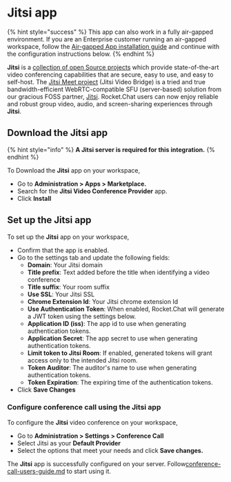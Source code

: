 # Jitsi app

{% hint style="success" %}
This app can also work in a fully air-gapped environment. If you are an Enterprise customer running an air-gapped workspace, follow the [Air-gapped App installation guide](../../../setup-and-configure/rocket.chat-air-gapped-deployment/air-gapped-app-installation.md) and continue with the configuration instructions below.
{% endhint %}

**Jitsi** is a [collection of open Source projects](https://jitsi.github.io/handbook/docs/architecture) which provide state-of-the-art video conferencing capabilities that are secure, easy to use, and easy to self-host. The [Jitsi Meet project](https://jitsi.org/Projects/JitsiMeet) (Jitsi Video Bridge) is a tried and true bandwidth-efficient WebRTC-compatible SFU (server-based) solution from our gracious FOSS partner, [Jitsi](https://jitsi.org). Rocket.Chat users can now enjoy reliable and robust group video, audio, and screen-sharing experiences through **Jitsi**.

## Download the Jitsi app

{% hint style="info" %}
**A Jitsi server is required for this integration.**
{% endhint %}

To Download the **Jitsi** app on your workspace,

* Go to **Administration > Apps > Marketplace.**
* Search for the **Jitsi Video Conference Provider** app.
* Click **Install**

## Set up the Jitsi app&#x20;

To set up the **Jitsi** app on your workspace,

* Confirm that the app is enabled.
* Go to the settings tab and update the following fields:
  * **Domain**: Your Jitsi domain
  * **Title prefix**: Text added before the title when identifying a video conference
  * **Title suffix**: Your room suffix
  * **Use SSL**: Your Jitsi SSL
  * **Chrome Extension Id**: Your Jitsi chrome extension Id
  * **Use Authentication Token**: When enabled, Rocket.Chat will generate a JWT token using the settings below.
  * **Application ID (iss)**: The app id to use when generating authentication tokens.
  * **Application Secret**: The app secret to use when generating authentication tokens.
  * **Limit token to Jitsi Room**: If enabled, generated tokens will grant access only to the intended Jitsi room.
  * **Token Auditor**: The auditor's name to use when generating authentication tokens.
  * **Token Expiration**: The expiring time of the authentication tokens.
* Click **Save Changes**

### Configure conference call using the Jitsi app

To configure the **Jitsi** video conference on your workspace,

* Go to **Administration > Settings > Conference Call**
* Select Jitsi as your **Default Provider**
* Select the options that meet your needs and click **Save changes.**

The **Jitsi** app is successfully configured on your server. Follow[conference-call-users-guide.md](../conference-call-users-guide.md "mention") to start using it.
